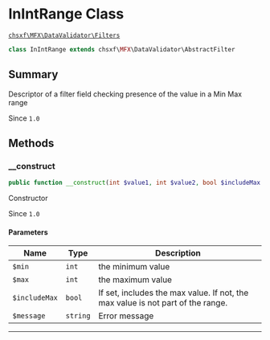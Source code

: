 # InIntRange Class

[`chsxf\MFX\DataValidator\Filters`](API-Namespace-DataValidator_Filters)

```php
class InIntRange extends chsxf\MFX\DataValidator\AbstractFilter
```

## Summary

Descriptor of a filter field checking presence of the value in a Min Max range

Since `1.0`

## Methods

### __construct

```php
public function __construct(int $value1, int $value2, bool $includeMax = false, ?string $message = null)
```

Constructor

Since `1.0`

#### Parameters

| Name          | Type     | Description                                                                     |
| ------------- | -------- | ------------------------------------------------------------------------------- |
| `$min`        | `int`    | the minimum value                                                               |
| `$max`        | `int`    | the maximum value                                                               |
| `$includeMax` | `bool`   | If set, includes the max value. If not, the max value is not part of the range. |
| `$message`    | `string` | Error message                                                                   |

---

